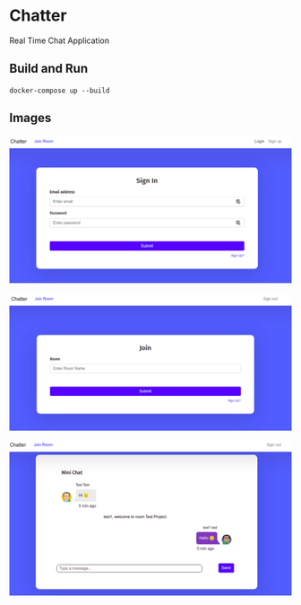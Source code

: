 # Chatter

Real Time Chat Application

## Build and Run
```shell
docker-compose up --build
```


## Images

![img](./img/login.png)

![img](./img/join.png)

![img](./img/chat.png)